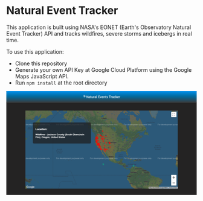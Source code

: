 # Natural Event Tracker

This application is built using NASA's EONET (Earth's Observatory Natural Event Tracker) API and tracks wildfires, severe storms and icebergs in real time.

To use this application:

<ul>
    <li>Clone this repository</li>
    <li>Generate your own API Key at Google Cloud Platform using the Google Maps JavaScript API.</li>
    <li>Run <code>npm install</code> at the root directory</li>
</ul>

<img src="./Screenshot.png">

